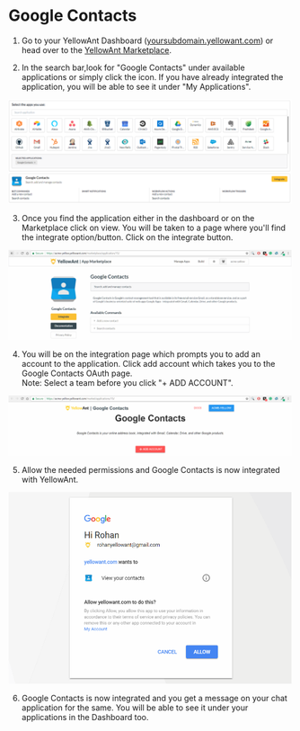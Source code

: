 # Google Contacts

1. Go to your YellowAnt Dashboard \([yoursubdomain.yellowant.com](https://github.com/yellowanthq/yellowant-help-center/tree/bdad19066023aa6a8b667a1d6f05b72945b49759/yoursubdomain.yellowant.com)\) or head over to the [YellowAnt Marketplace](https://www.yellowant.com/marketplace).

2. In the search bar,look for "Google Contacts" under available applications or simply click the icon. If you have already integrated the application, you will be able to see it under "My Applications".

![](../../.gitbook/assets/gcontacts.PNG)

3. Once you find the application either in the dashboard or on the Marketplace click on view. You will be taken to a page where you'll find the integrate option/button. Click on the integrate button.  


![](../../.gitbook/assets/image%20%28124%29.png)

4. You will be on the integration page which prompts you to add an account to the application. Click add account which takes you to the Google Contacts OAuth page.  
Note: Select a team before you click "+ ADD ACCOUNT".  


![](../../.gitbook/assets/image%20%2878%29.png)

5. Allow the needed permissions and Google Contacts is now integrated with YellowAnt.  


![](../../.gitbook/assets/image%20%28150%29.png)

6. Google Contacts is now integrated and you get a message on your chat application for the same. You will be able to see it under your applications in the Dashboard too.

